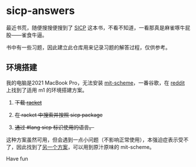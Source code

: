 # sicp-answers

最近书荒，随便搜搜便搜到了 [SICP](https://web.mit.edu/6.001/6.037/sicp.pdf) 这本书，不看不知道，一看那真是麻雀啄牛屁股——雀食牛逼。

书中有一些习题，因此建立此仓库用来记录习题的解答过程，仅供参考。

## 环境搭建

我的电脑是2021 MacBook Pro，无法安装 [mit-scheme](https://www.gnu.org/software/mit-scheme/)，一番谷歌，在 [reddit](https://www.reddit.com/r/scheme/comments/l90icc/comment/glfujsc/?utm_source=share&utm_medium=web2x&context=3) 上找到了适用 m1 的环境搭建方案。

1. ~~下载 [racket](https://download.racket-lang.org/)~~

2. ~~在 racket 中搜索并按照 sicp package~~

3. ~~通过 #lang sicp 标识使用的语言。~~

这种方案虽然可用，但会遇到一点小问题（不影响正常使用），本强迫症表示受不了，因此找到了[另一个方案](https://kennethfriedman.org/thoughts/2021/mit-scheme-on-apple-silicon/)，可以用到原汁原味的 mit-scheme。

Have fun

